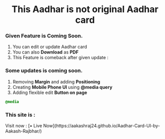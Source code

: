 <h1 align="center">
  This Aadhar is not original Aadhar card
</h1> 

<h3>
  Given Feature is Coming Soon.
</h3>

1. You can edit or update Aadhar card
2. You can also **Download**  as **PDF**
3. This Feature is comeback after given update :

<h3>
 Some updates is coming soon.
</h3>

1. Removing **Margin** and adding **Positioning**
2. Creating  **Mobile Phone UI** using **@media query**
3. Adding flexible edit **Button on page**

```css
@media
```

<h3></h3>

<h3>This site is : </h3>
Visit now : [• Live Now](https://aakashraj24.github.io/Aadhar-Card-UI-by-Aakash-Rajbhar/)


